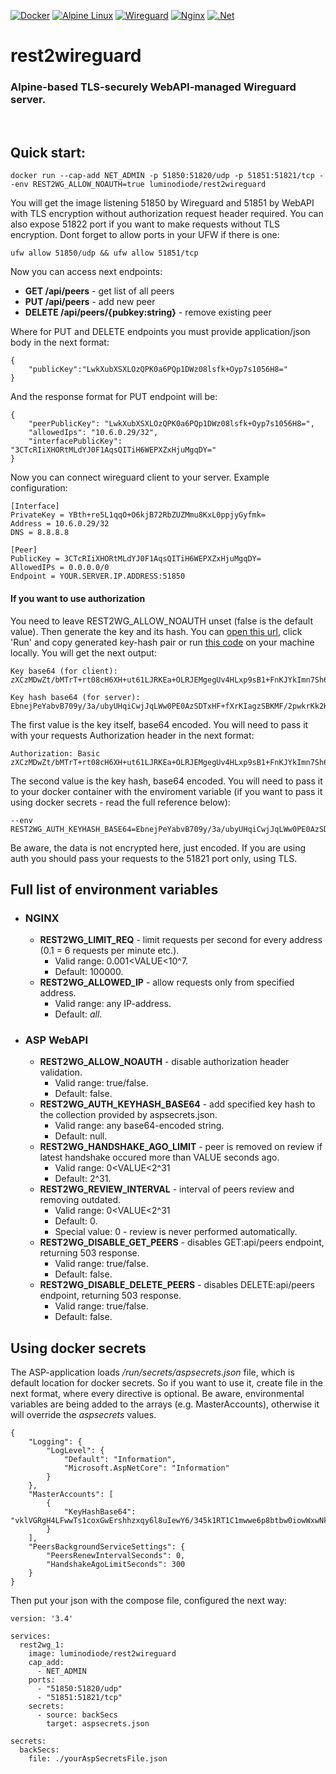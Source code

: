 [![Docker](https://img.shields.io/badge/docker-%230db7ed.svg?style=for-the-badge&logo=docker&logoColor=white)](https://hub.docker.com/repository/docker/luminodiode/rest2wireguard)
[![Alpine Linux](https://img.shields.io/badge/Alpine_Linux-%230D597F.svg?style=for-the-badge&logo=alpine-linux&logoColor=white)](https://www.alpinelinux.org)
[![Wireguard](https://img.shields.io/badge/wireguard-%2388171A.svg?style=for-the-badge&logo=wireguard&logoColor=white)](https://www.wireguard.com)
[![Nginx](https://img.shields.io/badge/nginx-%23009639.svg?style=for-the-badge&logo=nginx&logoColor=white)](https://nginx.org)
[![.Net](https://img.shields.io/badge/.NET-5C2D91?style=for-the-badge&logo=.net&logoColor=white)](https://asp.net)
# rest2wireguard
### Alpine-based TLS-securely WebAPI-managed Wireguard server.
<br/>

## Quick start:
    docker run --cap-add NET_ADMIN -p 51850:51820/udp -p 51851:51821/tcp --env REST2WG_ALLOW_NOAUTH=true luminodiode/rest2wireguard
You will get the image listening 51850 by Wireguard and 51851 by WebAPI with TLS encryption without authorization request header required. You can also expose 51822 port if you want to make requests without TLS encryption. Dont forget to allow ports in your UFW if there is one:

    ufw allow 51850/udp && ufw allow 51851/tcp
    
Now you can access next endpoints:
- **GET /api/peers** - get list of all peers
- **PUT /api/peers** - add new peer
- **DELETE /api/peers/{pubkey:string}** - remove existing peer

Where for PUT and DELETE endpoints you must provide application/json body in the next format:

    {
        "publicKey":"LwkXubXSXLOzQPK0a6PQp1DWz08lsfk+Oyp7s1056H8="
    }
    
    
And the response format for PUT endpoint will be:

    {
        "peerPublicKey": "LwkXubXSXLOzQPK0a6PQp1DWz08lsfk+Oyp7s1056H8=",
        "allowedIps": "10.6.0.29/32",
        "interfacePublicKey": "3CTcRIiXHORtMLdYJ0F1AqsQITiH6WEPXZxHjuMgqDY="
    }
    
Now you can connect wireguard client to your server. Example configuration:

    [Interface]
    PrivateKey = YBth+re5L1qqO+O6kjB72RbZUZMmu8KxL0ppjyGyfmk=
    Address = 10.6.0.29/32
    DNS = 8.8.8.8

    [Peer]
    PublicKey = 3CTcRIiXHORtMLdYJ0F1AqsQITiH6WEPXZxHjuMgqDY=
    AllowedIPs = 0.0.0.0/0
    Endpoint = YOUR.SERVER.IP.ADDRESS:51850
#### If you want to use authorization
You need to leave REST2WG_ALLOW_NOAUTH unset (false is the default value). Then generate the key and its hash. You can [open this url](https://dotnetfiddle.net/ldbnVB), click 'Run' and copy generated key-hash pair or run [this code](ApiKeyGenerator/Program.cs) on your machine locally. You will get the next output:

    Key base64 (for client):
    zXCzMDwZt/bMTrT+rt08cH6XH+ut61LJRKEa+OLRJEMgegUv4HLxp9sB1+FnKJYkImn7Sh64eDRs1PtwV5ptmQ==

    Key hash base64 (for server):
    EbnejPeYabvB709y/3a/ubyUHqiCwjJqLWw0PE0AzSDTxHF+fXrKIagzSBKMF/2pwkrKk2KUhUNm6mhyUajFlA==
    
The first value is the key itself, base64 encoded. You will need to pass it with your requests Authorization header in the next format:

    Authorization: Basic zXCzMDwZt/bMTrT+rt08cH6XH+ut61LJRKEa+OLRJEMgegUv4HLxp9sB1+FnKJYkImn7Sh64eDRs1PtwV5ptmQ==
    
The second value is the key hash, base64 encoded. You will need to pass it to your docker container with the enviroment variable (if you want to pass it using docker secrets - read the full reference below):

    --env REST2WG_AUTH_KEYHASH_BASE64=EbnejPeYabvB709y/3a/ubyUHqiCwjJqLWw0PE0AzSDTxHF+fXrKIagzSBKMF/2pwkrKk2KUhUNm6mhyUajFlA==
   
Be aware, the data is not encrypted here, just encoded. If you are using auth you should pass your requests to the 51821 port only, using TLS.

## Full list of environment variables
- ### NGINX
    - **REST2WG_LIMIT_REQ** - limit requests per second for every address (0.1 = 6 requests per minute etc.).
        - Valid range: 0.001<VALUE<10^7. 
        - Default: 100000.
    - **REST2WG_ALLOWED_IP** - allow requests only from specified address. 
        - Valid range: any IP-address. 
        - Default: *all*.
- ### ASP WebAPI
    - **REST2WG_ALLOW_NOAUTH** - disable authorization header validation.
        - Valid range: true/false.
        - Default: false.
    - **REST2WG_AUTH_KEYHASH_BASE64** - add specified key hash to the collection provided by aspsecrets.json.
        - Valid range: any base64-encoded string.
        - Default: null.
    - **REST2WG_HANDSHAKE_AGO_LIMIT** - peer is removed on review if latest handshake occured more than VALUE seconds ago.
        - Valid range: 0<VALUE<2^31
        - Default: 2^31.
    - **REST2WG_REVIEW_INTERVAL** - interval of peers review and removing outdated.
        - Valid range: 0<VALUE<2^31
        - Default: 0.
        - Special value: 0 - review is never performed automatically.
    - **REST2WG_DISABLE_GET_PEERS** - disables GET:api/peers endpoint, returning 503 response.
        - Valid range: true/false.
        - Default: false.
    - **REST2WG_DISABLE_DELETE_PEERS** - disables DELETE:api/peers endpoint, returning 503 response.
        - Valid range: true/false.
        - Default: false.

## Using docker secrets
The ASP-application loads */run/secrets/aspsecrets.json* file, which is default location for docker secrets. So if you want to use it, create file in the next format, where every directive is optional. Be aware, environmental variables are being added to the arrays (e.g. MasterAccounts), otherwise it will override the *aspsecrets* values.

    {
        "Logging": {
            "LogLevel": {
                "Default": "Information",
                "Microsoft.AspNetCore": "Information"
            }
        },
        "MasterAccounts": [
            {
                "KeyHashBase64": "vklVGRgH4LFwwTs1coxGwErshhzxqy6l8uIewY6/345k1RT1C1mwwe6p8btbw0iowWxwNkjbLINh4skdRO2lxA=="
            }
        ],
        "PeersBackgroundServiceSettings": {
            "PeersRenewIntervalSeconds": 0,
            "HandshakeAgoLimitSeconds": 300
        }
    }
Then put your json with the compose file, configured the next way:

    version: '3.4'

    services:
      rest2wg_1:
        image: luminodiode/rest2wireguard
        cap_add:
          - NET_ADMIN
        ports:
          - "51850:51820/udp"
          - "51851:51821/tcp"
        secrets:
          - source: backSecs
            target: aspsecrets.json
            
    secrets:
      backSecs:
        file: ./yourAspSecretsFile.json
